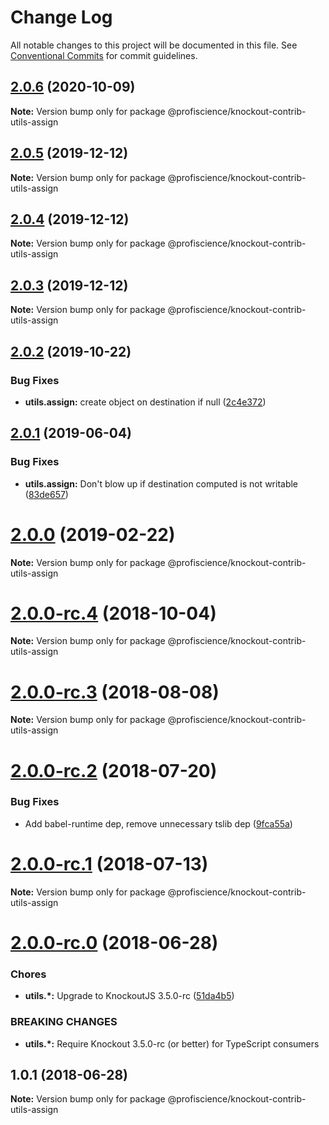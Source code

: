 # Change Log

All notable changes to this project will be documented in this file.
See [Conventional Commits](https://conventionalcommits.org) for commit guidelines.

## [2.0.6](https://github.com/Profiscience/knockout-contrib/compare/@profiscience/knockout-contrib-utils-assign@2.0.5...@profiscience/knockout-contrib-utils-assign@2.0.6) (2020-10-09)

**Note:** Version bump only for package @profiscience/knockout-contrib-utils-assign





## [2.0.5](https://github.com/Profiscience/knockout-contrib/compare/@profiscience/knockout-contrib-utils-assign@2.0.4...@profiscience/knockout-contrib-utils-assign@2.0.5) (2019-12-12)

**Note:** Version bump only for package @profiscience/knockout-contrib-utils-assign

## [2.0.4](https://github.com/Profiscience/knockout-contrib/compare/@profiscience/knockout-contrib-utils-assign@2.0.2...@profiscience/knockout-contrib-utils-assign@2.0.4) (2019-12-12)

**Note:** Version bump only for package @profiscience/knockout-contrib-utils-assign

## [2.0.3](https://github.com/Profiscience/knockout-contrib/compare/@profiscience/knockout-contrib-utils-assign@2.0.2...@profiscience/knockout-contrib-utils-assign@2.0.3) (2019-12-12)

**Note:** Version bump only for package @profiscience/knockout-contrib-utils-assign

## [2.0.2](https://github.com/Profiscience/knockout-contrib/compare/@profiscience/knockout-contrib-utils-assign@2.0.1...@profiscience/knockout-contrib-utils-assign@2.0.2) (2019-10-22)

### Bug Fixes

- **utils.assign:** create object on destination if null ([2c4e372](https://github.com/Profiscience/knockout-contrib/commit/2c4e372))

## [2.0.1](https://github.com/Profiscience/knockout-contrib/compare/@profiscience/knockout-contrib-utils-assign@2.0.0...@profiscience/knockout-contrib-utils-assign@2.0.1) (2019-06-04)

### Bug Fixes

- **utils.assign:** Don't blow up if destination computed is not writable ([83de657](https://github.com/Profiscience/knockout-contrib/commit/83de657))

# [2.0.0](https://github.com/Profiscience/knockout-contrib/compare/@profiscience/knockout-contrib-utils-assign@2.0.0-rc.4...@profiscience/knockout-contrib-utils-assign@2.0.0) (2019-02-22)

**Note:** Version bump only for package @profiscience/knockout-contrib-utils-assign

<a name="2.0.0-rc.4"></a>

# [2.0.0-rc.4](https://github.com/Profiscience/knockout-contrib/compare/@profiscience/knockout-contrib-utils-assign@2.0.0-rc.3...@profiscience/knockout-contrib-utils-assign@2.0.0-rc.4) (2018-10-04)

**Note:** Version bump only for package @profiscience/knockout-contrib-utils-assign

<a name="2.0.0-rc.3"></a>

# [2.0.0-rc.3](https://github.com/Profiscience/knockout-contrib/compare/@profiscience/knockout-contrib-utils-assign@2.0.0-rc.2...@profiscience/knockout-contrib-utils-assign@2.0.0-rc.3) (2018-08-08)

**Note:** Version bump only for package @profiscience/knockout-contrib-utils-assign

<a name="2.0.0-rc.2"></a>

# [2.0.0-rc.2](https://github.com/Profiscience/knockout-contrib/compare/@profiscience/knockout-contrib-utils-assign@2.0.0-rc.1...@profiscience/knockout-contrib-utils-assign@2.0.0-rc.2) (2018-07-20)

### Bug Fixes

- Add babel-runtime dep, remove unnecessary tslib dep ([9fca55a](https://github.com/Profiscience/knockout-contrib/commit/9fca55a))

<a name="2.0.0-rc.1"></a>

# [2.0.0-rc.1](https://github.com/Profiscience/knockout-contrib/compare/@profiscience/knockout-contrib-utils-assign@2.0.0-rc.0...@profiscience/knockout-contrib-utils-assign@2.0.0-rc.1) (2018-07-13)

**Note:** Version bump only for package @profiscience/knockout-contrib-utils-assign

<a name="2.0.0-rc.0"></a>

# [2.0.0-rc.0](https://github.com/Profiscience/knockout-contrib/compare/@profiscience/knockout-contrib-utils-assign@1.0.1...@profiscience/knockout-contrib-utils-assign@2.0.0-rc.0) (2018-06-28)

### Chores

- **utils.\*:** Upgrade to KnockoutJS 3.5.0-rc ([51da4b5](https://github.com/Profiscience/knockout-contrib/commit/51da4b5))

### BREAKING CHANGES

- **utils.\*:** Require Knockout 3.5.0-rc (or better) for TypeScript consumers

<a name="1.0.1"></a>

## 1.0.1 (2018-06-28)

**Note:** Version bump only for package @profiscience/knockout-contrib-utils-assign
